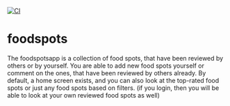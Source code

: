 [![CI](https://github.com/quocAnhnguyen1/foodspotsapp/actions/workflows/tests.yml/badge.svg)](https://github.com/quocAnhnguyen1/foodspotsapp/actions/workflows/tests.yml)

# foodspots

The foodspotsapp is a collection of food spots, that have been reviewed by others or by yourself.
You are able to add new food spots yourself or comment on the ones, that have been reviewed by
others already.
By default, a home screen exists, and you can also look at the top-rated food spots or just any food
spots based on filters.
(if you login, then you will be able to look at your own reviewed food spots as well)
